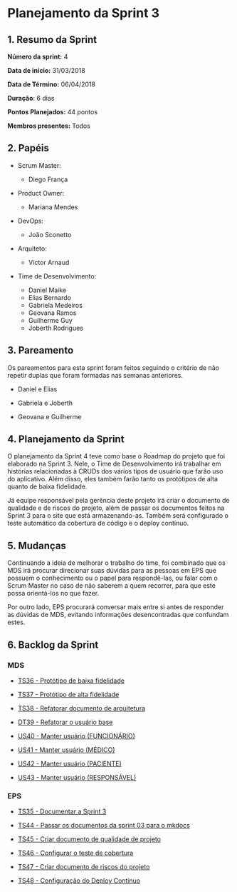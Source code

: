# Planejamento da Sprint 3

## 1. Resumo da Sprint

__Número da sprint:__ 4

__Data de início:__ 31/03/2018

__Data de Término:__ 06/04/2018

__Duração__: 6 dias

__Pontos Planejados:__ 44 pontos

__Membros presentes:__ Todos

## 2. Papéis

- Scrum Master:
  - Diego França

- Product Owner:
  - Mariana Mendes

- DevOps:
  - João Sconetto

- Arquiteto:
  - Victor Arnaud

- Time de Desenvolvimento:
  - Daniel Maike
  - Elias Bernardo
  - Gabriela Medeiros
  - Geovana Ramos
  - Guilherme Guy
  - Joberth Rodrigues

## 3. Pareamento

Os pareamentos para esta sprint foram feitos seguindo o critério de não repetir duplas que foram formadas nas semanas anteriores.

- Daniel e Elias

- Gabriela e Joberth

- Geovana e Guilherme

## 4. Planejamento da Sprint

O planejamento da Sprint 4 teve como base o Roadmap do projeto que foi elaborado na Sprint 3. Nele, o Time de Desenvolvimento irá trabalhar em histórias relacionadas à CRUDs dos vários tipos de usuário que farão uso do aplicativo. Além disso, eles também farão tanto os protótipos de alta quanto de baixa fidelidade.

Já equipe responsável pela gerência deste projeto irá criar o documento de qualidade e de riscos do projeto, além de passar os documentos feitos na Sprint 3 para o site que está armazenando-as. Também será configurado o teste automático da cobertura de código e o deploy contínuo.

## 5. Mudanças

Continuando a ideia de melhorar o trabalho do time, foi combinado que os MDS irá procurar direcionar suas dúvidas para as pessoas em EPS que possuem o conhecimento ou o papel para respondê-las, ou falar com o Scrum Master no caso de não saberem a quem recorrer, para que este possa orientá-los no que fazer.

Por outro lado, EPS procurará conversar mais entre si antes de responder as dúvidas de MDS, evitando informações desencontradas que confundam estes.

## 6. Backlog da Sprint

### MDS

- [TS36 - Protótipo de baixa fidelidade](https://github.com/fga-gpp-mds/2018.1-Dr-Down/issues/66)

- [TS37 - Protótipo de alta fidelidade](https://github.com/fga-gpp-mds/2018.1-Dr-Down/issues/67)

- [TS38 - Refatorar documento de arquitetura](https://github.com/fga-gpp-mds/2018.1-Dr-Down/issues/68)

- [DT39 - Refatorar o usuário base](https://github.com/fga-gpp-mds/2018.1-Dr-Down/issues/69)

- [US40 - Manter usuário (FUNCIONÁRIO)](https://github.com/fga-gpp-mds/2018.1-Dr-Down/issues/70)

- [US41 - Manter usuário (MÉDICO)](https://github.com/fga-gpp-mds/2018.1-Dr-Down/issues/71)

- [US42 - Manter usuário (PACIENTE)](https://github.com/fga-gpp-mds/2018.1-Dr-Down/issues/72)

- [US43 - Manter usuário (RESPONSÁVEL)](https://github.com/fga-gpp-mds/2018.1-Dr-Down/issues/73)

### EPS

- [TS35 - Documentar a Sprint 3](https://github.com/fga-gpp-mds/2018.1-Dr-Down/issues/58)

- [TS44 - Passar os documentos da sprint 03 para o mkdocs](https://github.com/fga-gpp-mds/2018.1-Dr-Down/issues/74)

- [TS45 - Criar documento de qualidade de projeto](https://github.com/fga-gpp-mds/2018.1-Dr-Down/issues/78)

- [TS46 - Configurar o teste de cobertura](https://github.com/fga-gpp-mds/2018.1-Dr-Down/issues/79)

- [TS47 - Criar documento de riscos do projeto](https://github.com/fga-gpp-mds/2018.1-Dr-Down/issues/81)

- [TS48 - Configuração do Deploy Contínuo](https://github.com/fga-gpp-mds/2018.1-Dr-Down/issues/83)
